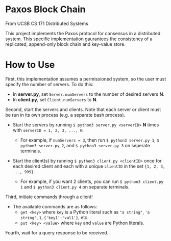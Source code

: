 # Paxos Block Chain

From UCSB CS 171 Distributed Systems

This project implements the Paxos protocol for consensus in a distributed system. This specific implementation gaurantees the consistency of a replicated, append-only block chain and key-value store.


# How to Use

First, this implementation assumes a permissioned system, so the user must specify the number of servers. To do this:

* In **server.py**, set `Server.numServers` to the number of desired servers **N**.
* In **client.py**, set `Client.numServers` to **N**.

Second, start the servers and clients. Note that each server or client must be run in its own process (e.g. a separate bash process).

* Start the servers by running `$ python3 server.py <serverID>` **N** times with `serverID = 1, 2, 3, ..., N`.
   * For example, if `numServers = 3`, then run `$ python3 server.py 1`, `$ python3 server.py 2`, and `$ python3 server.py 3` on seperate terminals.

* Start the client(s) by running `$ python3 client.py <clientID>` once for each desired client and each with a unique `clientID` in the set `{1, 2, 3, ..., 999}`.
   * For example, if you want 2 clients, you can run `$ python3 client.py 1` and `$ python3 client.py 4` on separate terminals.

Third, initiate commands through a client!

* The available commands are as follows:
   * `get <key>` where `key` is a Python literal such as `"a string"`, `'a string'`, `1`, `{'key1':'val1'}`, etc.
   * `put <key> <value>` where `key` and `value` are Python literals.

Fourth, wait for a query response to be received.
